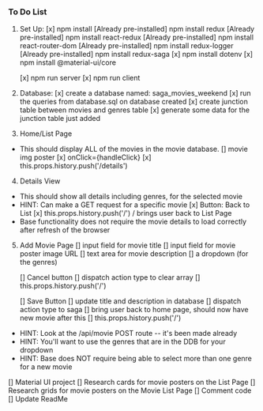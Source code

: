 ### To Do List

1.  Set Up:
    [x] npm install
    [Already pre-installed] npm install redux
    [Already pre-installed] npm install react-redux
    [Already pre-installed] npm install react-router-dom
    [Already pre-installed] npm install redux-logger
    [Already pre-installed] npm install redux-saga
    [x] npm install dotenv
    [x] npm install @material-ui/core

    [x] npm run server 
    [x] npm run client

2. Database:
    [x] create a database named: saga_movies_weekend
    [x] run the queries from database.sql on database created
    [x] create junction table between movies and genres table
        [x] generate some data for the junction table just added

3. Home/List Page 
* This should display ALL of the movies in the movie database. 
    [] movie img poster
        [x] onClick={handleClick}
            [x] this.props.history.push('/details')

4. Details View
* This should show all details including genres, for the selected movie
* HINT: Can make a GET request for a specific movie
    [x] Button: Back to List
        [x] this.props.history.push('/')      / brings user back to List Page
* Base functionality does not require the movie details to load correctly after refresh of the browser

5. Add Movie Page
    [] input field for movie title
    [] input field for movie poster image URL
    [] text area for movie description
    [] a dropdown (for the genres)

    [] Cancel button
        [] dispatch action type to clear array 
        [] this.props.history.push('/')

    [] Save Button
        [] update title and description in database
            [] dispatch action type to saga 
        [] bring user back to home page, should now have new movie after this
            [] this.props.history.push('/')
* HINT: Look at the /api/movie POST route -- it's been made already
* HINT: You'll want to use the genres that are in the DDB for your dropdown
* HINT: Base does NOT require being able to select more than one genre for a new movie



[] Material UI project
[] Research cards for movie posters on the List Page
[] Research grids for movie posters on the Movie List Page 
[] Comment code
[] Update ReadMe
